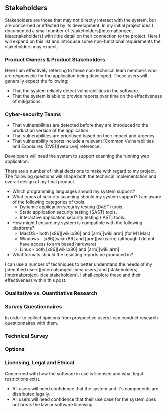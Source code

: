 ## Stakeholders

Stakeholders are those that may not directly interact with the system, but are concerned or effected by its development.
In my initial project idea I documented a small number of [stakeholders][internal:project-idea:stakeholders] with little
detail on their connection to the project. Here I will expand on this list and introduce some non-functional
requirements the stakeholders may expect.

### Product Owners & Product Stakeholders

Here I am effectively referring to those non-technical team members who are responsible for the application being
developed. These users will generally expect the following:

* That the system reliably detect vulnerabilities in the software.
* That the system is able to provide reports over time on the effectiveness of mitigations.

### Cyber-security Teams

* That vulnerabilities are detected before they are introduced to the production version of the application.
* That vulnerabilities are prioritised based on their impact and urgency.
* That vulnerability reports include a relevant [Common Vulnerabilities and Exposures (CVE)][web:cve] reference.


Developers will need the system to support scanning the running web application.

There are a number of initial decisions to make with regard to my project. The following questions will shape both the
technical implementation and overall design of my final product.

* Which programming languages should my system support?
* What types of security scanning should my system support?
  I am aware of the following categories of tools.
    * Dynamic application security testing (DAST) tools.
    * Static application security testing (SAST) tools.
    * Interactive application security testing (IAST) tools.
* How might I ensure my system is compatible with the following platforms?
    * MacOS - both [x86][wiki:x86] and [arm][wiki:arm] (for M1 Mac)
    * Windows - [x86][wiki:x86] and [arm][wiki:arm] (although I do not have access to arm based hardware)
    * Linux - both [x86][wiki:x86] and [arm][wiki:arm]
* What formats should the resulting reports be produced in?

I can use a number of techniques to better understand the needs of my [identified users][internal:project-idea:users]
and [stakeholders][internal:project-idea:stakeholders]. I shall explore these and their effectiveness within this post.

### Qualitative vs. Quantitative Research


### Survey Questionnaires

In order to collect opinions from prospective users I can conduct research questionnaires with them.

### Technical Survey


### Options


### Licensing, Legal and Ethical

Concerned with how the software in use is licensed and what legal restrictions exist.

* All users will need confidence that the system and it's components are distributed legally.
* All users will need confidence that their use case for the system does not break the law or software licensing.
